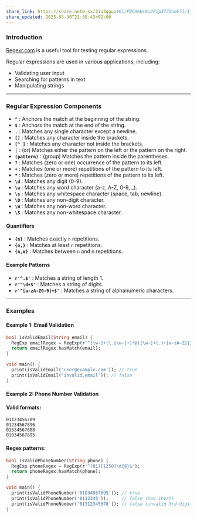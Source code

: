 ```yaml
---
share_link: https://share.note.sx/3ia3gguz#Gl/PZCAKHr6i2Fip377ZoeFfl/IjCi5sEZwGr9Ss09A
share_updated: 2025-03-30T21:38:43+02:00
---
```

### Introduction

[Regexr.com](https://regexr.com/) is a useful tool for testing regular expressions.

Regular expressions are used in various applications, including:
- Validating user input
- Searching for patterns in text
- Manipulating strings
---

### Regular Expression Components

- **`^`** : Anchors the match at the beginning of the string.
- **`$`** : Anchors the match at the end of the string.
- **`.`** : Matches any single character except a newline.
- **`[]`** : Matches any character inside the brackets.
- **`[^ ]`** : Matches any character not inside the brackets.
- **`|`** : (or) Matches either the pattern on the left or the pattern on the right.
- **`(pattern)`** : (group) Matches the pattern inside the parentheses. 
- **`?`** : Matches (zero or one) occurrence of the pattern to its left.
- **`+`** : Matches (one or more) repetitions of the pattern to its left.
- **`*`** : Matches (zero or more) repetitions of the pattern to its left.
- **`\d`** : Matches any digit (0-9).
- **`\w`** : Matches any word character (a-z, A-Z, 0-9, _).
- **`\s`** : Matches any whitespace character (space, tab, newline).
- **`\D`** : Matches any non-digit character.
- **`\W`** : Matches any non-word character.
- **`\S`** : Matches any non-whitespace character.

#### Quantifiers

- **`{n}`** : Matches exactly `n` repetitions.
- **`{n,}`** : Matches at least `n` repetitions.
- **`{n,m}`** : Matches between `n` and `m` repetitions.

#### Example Patterns

- **`r'^.$'`** : Matches a string of length 1.
- **`r'^\d+$'`** : Matches a string of digits.
- **`r'^[a-zA-Z0-9]+$'`** : Matches a string of alphanumeric characters.
----

### Examples

#### Example 1: Email Validation
```dart
bool isValidEmail(String email) {
  RegExp emailRegex = RegExp(r'^[\w-]+(\.[\w-]+)*@([\w-]+\.)+[a-zA-Z]{2,7}$');
  return emailRegex.hasMatch(email);
}

void main() {
  print(isValidEmail('user@example.com')); // true
  print(isValidEmail('invalid.email')); // false
}
```

#### Example 2: Phone Number Validation
#### Valid formats:
```
01123456789
01234567896
01534567888
01034567895
```

#### Regex patterns:
```dart
bool isValidPhoneNumber(String phone) {
  RegExp phoneRegex = RegExp(r'^(01)[1250]\d{8}$');
  return phoneRegex.hasMatch(phone);
}

void main() {
  print(isValidPhoneNumber('01034567895')); // true
  print(isValidPhoneNumber('0112345'));     // false (too short)
  print(isValidPhoneNumber('01312345678')); // false (invalid 3rd digit)
}
```
